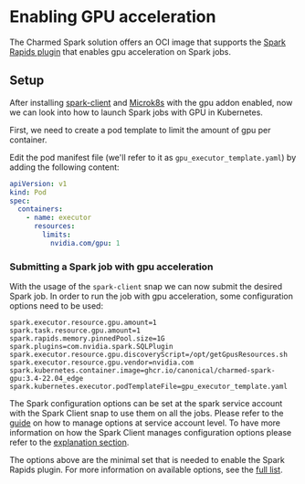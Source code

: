# Enabling GPU acceleration

The Charmed Spark solution offers an OCI image that supports the [Spark Rapids plugin](https://github.com/canonical/charmed-spark-rock/pkgs/container/charmed-spark-gpu) that enables gpu acceleration on Spark jobs.

## Setup

After installing [spark-client](https://snapcraft.io/spark-client) and [Microk8s](https://microk8s.io/) with the gpu addon enabled, now we can look into how to launch Spark jobs with GPU in Kubernetes.

First, we need to create a pod template to limit the amount of gpu per container.

Edit the pod manifest file (we'll refer to it as `gpu_executor_template.yaml`) by adding the following content:

```yaml
apiVersion: v1
kind: Pod
spec:
  containers:
    - name: executor
      resources:
        limits:
          nvidia.com/gpu: 1
```

### Submitting a Spark job with gpu acceleration

With the usage of the `spark-client` snap we can now submit the desired Spark job. 
In order to run the job with gpu acceleration, some configuration options need to be used:

```shell
spark.executor.resource.gpu.amount=1
spark.task.resource.gpu.amount=1
spark.rapids.memory.pinnedPool.size=1G
spark.plugins=com.nvidia.spark.SQLPlugin
spark.executor.resource.gpu.discoveryScript=/opt/getGpusResources.sh
spark.executor.resource.gpu.vendor=nvidia.com
spark.kubernetes.container.image=ghcr.io/canonical/charmed-spark-gpu:3.4-22.04_edge
spark.kubernetes.executor.podTemplateFile=gpu_executor_template.yaml
```

The Spark configuration options can be set at the spark service account with the Spark Client snap to use them on all the jobs. Please refer to the [guide](https://discourse.charmhub.io/t/spark-client-snap-how-to-manage-spark-accounts/8959) on how to manage options at service account level. To have more information on how the Spark Client manages configuration options please refer to the [explanation section](https://discourse.charmhub.io/t/spark-client-snap-explanation-hierarchical-configuration-handling/8956). 

The options above are the minimal set that is needed to enable the Spark Rapids plugin. 
For more information on available options, see the [full list](https://nvidia.github.io/spark-rapids/docs/configs.html).